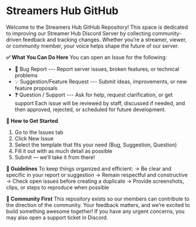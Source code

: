 # Streamers Hub GitHub
Welcome to the Streamers Hub GitHub Repository!
This space is dedicated to improving our Streamer Hub Discord Server by collecting community-driven feedback and tracking changes. Whether you’re a streamer, viewer, or community member, your voice helps shape the future of our server.

**✅ What You Can Do Here**
You can open an Issue for the following:
- 🐛 Bug Report --- Report server issues, broken features, or technical problems
- 💡 Suggestion/Feature Request --- Submit ideas, improvements, or new feature proposals
- ❓ Question / Support --- Ask for help, request clarification, or get support
Each issue will be reviewed by staff, discussed if needed, and then approved, rejected, or scheduled for future development.

**🧭 How to Get Started**
1) Go to the Issues tab
2) Click New Issue
3) Select the template that fits your need (Bug, Suggestion, Question)
4) Fill it out with as much detail as possible
5) Submit — we’ll take it from there!
   
**📌 Guidelines**
To keep things organized and efficient:
-> Be clear and specific in your report or suggestion
-> Remain respectful and constructive
-> Check open issues before creating a duplicate
-> Provide screenshots, clips, or steps to reproduce when possible

**🤝 Community First**
This repository exists so our members can contribute to the direction of the community. Your feedback matters, and we’re excited to build something awesome together!
If you have any urgent concerns, you may also open a support ticket in Discord.
